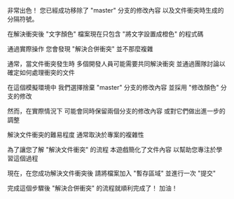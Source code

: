 非常出色！
您已經成功移除了 "master" 分支的修改內容
以及文件衝突時生成的分隔符號。

在解決衝突後
"文字顏色" 檔案現在只包含
"將文字設置成橙色" 的程式碼

通過實際操作
您會發現 "解決合併衝突" 並不那麼複雜

通常，當文件衝突發生時
多個開發人員可能需要共同解決衝突
並通過團隊討論以確定如何處理衝突的文件

在這個模擬環境中
我們選擇捨棄 "master" 分支的修改內容
並採用 "修改顏色" 分支的修改

然而，在實際情況下
可能會同時保留兩個分支的修改內容
或對它們做出進一步的調整

解決文件衝突的難易程度
通常取決於專案的複雜性

為了讓您了解 "解決文件衝突" 的流程
本遊戲簡化了文件內容
以幫助您專注於學習這個過程

現在，在您成功解決文件衝突後
請將檔案加入 "暫存區域" 並進行一次 "提交"

完成這個步驟後
"解決合併衝突" 的流程就順利完成了！
加油！
